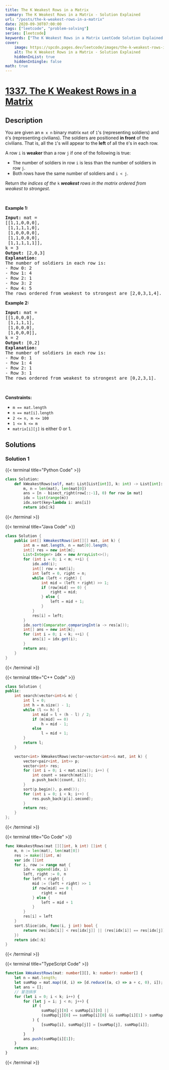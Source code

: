 ```yaml
---
title: The K Weakest Rows in a Matrix
summary: The K Weakest Rows in a Matrix - Solution Explained
url: "/posts/the-k-weakest-rows-in-a-matrix"
date: 2020-09-30T07:00:00
tags: ["leetcode", "problem-solving"]
series: [leetcode]
keywords: ["The K Weakest Rows in a Matrix LeetCode Solution Explained in all languages", "1337", "leetcode question 1337", "The K Weakest Rows in a Matrix", "LeetCode", "leetcode solution in Python3 C++ Java Go PHP Ruby Swift TypeScript Rust C# JavaScript C", "GeeksforGeeks", "InterviewBit", "Coding Ninjas", "HackerRank", "HackerEarth", "CodeChef", "TopCoder", "AlgoExpert", "freeCodeCamp", "Codeforces", "GitHub", "AtCoder", "Samir Paul"]
cover:
    image: https://spcdn.pages.dev/leetcode/images/the-k-weakest-rows-in-a-matrix.webp
    alt: The K Weakest Rows in a Matrix - Solution Explained
    hiddenInList: true
    hiddenInSingle: false
math: true
---
```



# [1337. The K Weakest Rows in a Matrix](https://leetcode.com/problems/the-k-weakest-rows-in-a-matrix)


## Description

<p>You are given an <code>m x n</code> binary matrix <code>mat</code> of <code>1</code>&#39;s (representing soldiers) and <code>0</code>&#39;s (representing civilians). The soldiers are positioned <strong>in front</strong> of the civilians. That is, all the <code>1</code>&#39;s will appear to the <strong>left</strong> of all the <code>0</code>&#39;s in each row.</p>

<p>A row <code>i</code> is <strong>weaker</strong> than a row <code>j</code> if one of the following is true:</p>

<ul>
	<li>The number of soldiers in row <code>i</code> is less than the number of soldiers in row <code>j</code>.</li>
	<li>Both rows have the same number of soldiers and <code>i &lt; j</code>.</li>
</ul>

<p>Return <em>the indices of the </em><code>k</code><em> <strong>weakest</strong> rows in the matrix ordered from weakest to strongest</em>.</p>

<p>&nbsp;</p>
<p><strong class="example">Example 1:</strong></p>

<pre>
<strong>Input:</strong> mat = 
[[1,1,0,0,0],
 [1,1,1,1,0],
 [1,0,0,0,0],
 [1,1,0,0,0],
 [1,1,1,1,1]], 
k = 3
<strong>Output:</strong> [2,0,3]
<strong>Explanation:</strong> 
The number of soldiers in each row is: 
- Row 0: 2 
- Row 1: 4 
- Row 2: 1 
- Row 3: 2 
- Row 4: 5 
The rows ordered from weakest to strongest are [2,0,3,1,4].
</pre>

<p><strong class="example">Example 2:</strong></p>

<pre>
<strong>Input:</strong> mat = 
[[1,0,0,0],
 [1,1,1,1],
 [1,0,0,0],
 [1,0,0,0]], 
k = 2
<strong>Output:</strong> [0,2]
<strong>Explanation:</strong> 
The number of soldiers in each row is: 
- Row 0: 1 
- Row 1: 4 
- Row 2: 1 
- Row 3: 1 
The rows ordered from weakest to strongest are [0,2,3,1].
</pre>

<p>&nbsp;</p>
<p><strong>Constraints:</strong></p>

<ul>
	<li><code>m == mat.length</code></li>
	<li><code>n == mat[i].length</code></li>
	<li><code>2 &lt;= n, m &lt;= 100</code></li>
	<li><code>1 &lt;= k &lt;= m</code></li>
	<li><code>matrix[i][j]</code> is either 0 or 1.</li>
</ul>

## Solutions

### Solution 1

<!-- tabs:start -->

{{< terminal title="Python Code" >}}
```python
class Solution:
    def kWeakestRows(self, mat: List[List[int]], k: int) -> List[int]:
        m, n = len(mat), len(mat[0])
        ans = [n - bisect_right(row[::-1], 0) for row in mat]
        idx = list(range(m))
        idx.sort(key=lambda i: ans[i])
        return idx[:k]
```
{{< /terminal >}}

{{< terminal title="Java Code" >}}
```java
class Solution {
    public int[] kWeakestRows(int[][] mat, int k) {
        int m = mat.length, n = mat[0].length;
        int[] res = new int[m];
        List<Integer> idx = new ArrayList<>();
        for (int i = 0; i < m; ++i) {
            idx.add(i);
            int[] row = mat[i];
            int left = 0, right = n;
            while (left < right) {
                int mid = (left + right) >> 1;
                if (row[mid] == 0) {
                    right = mid;
                } else {
                    left = mid + 1;
                }
            }
            res[i] = left;
        }
        idx.sort(Comparator.comparingInt(a -> res[a]));
        int[] ans = new int[k];
        for (int i = 0; i < k; ++i) {
            ans[i] = idx.get(i);
        }
        return ans;
    }
}
```
{{< /terminal >}}

{{< terminal title="C++ Code" >}}
```cpp
class Solution {
public:
    int search(vector<int>& m) {
        int l = 0;
        int h = m.size() - 1;
        while (l <= h) {
            int mid = l + (h - l) / 2;
            if (m[mid] == 0)
                h = mid - 1;
            else
                l = mid + 1;
        }
        return l;
    }

    vector<int> kWeakestRows(vector<vector<int>>& mat, int k) {
        vector<pair<int, int>> p;
        vector<int> res;
        for (int i = 0; i < mat.size(); i++) {
            int count = search(mat[i]);
            p.push_back({count, i});
        }
        sort(p.begin(), p.end());
        for (int i = 0; i < k; i++) {
            res.push_back(p[i].second);
        }
        return res;
    }
};
```
{{< /terminal >}}

{{< terminal title="Go Code" >}}
```go
func kWeakestRows(mat [][]int, k int) []int {
	m, n := len(mat), len(mat[0])
	res := make([]int, m)
	var idx []int
	for i, row := range mat {
		idx = append(idx, i)
		left, right := 0, n
		for left < right {
			mid := (left + right) >> 1
			if row[mid] == 0 {
				right = mid
			} else {
				left = mid + 1
			}
		}
		res[i] = left
	}
	sort.Slice(idx, func(i, j int) bool {
		return res[idx[i]] < res[idx[j]] || (res[idx[i]] == res[idx[j]] && idx[i] < idx[j])
	})
	return idx[:k]
}
```
{{< /terminal >}}

{{< terminal title="TypeScript Code" >}}
```ts
function kWeakestRows(mat: number[][], k: number): number[] {
    let n = mat.length;
    let sumMap = mat.map((d, i) => [d.reduce((a, c) => a + c, 0), i]);
    let ans = [];
    // 冒泡排序
    for (let i = 0; i < k; i++) {
        for (let j = i; j < n; j++) {
            if (
                sumMap[j][0] < sumMap[i][0] ||
                (sumMap[j][0] == sumMap[i][0] && sumMap[i][1] > sumMap[j][1])
            ) {
                [sumMap[i], sumMap[j]] = [sumMap[j], sumMap[i]];
            }
        }
        ans.push(sumMap[i][1]);
    }
    return ans;
}
```
{{< /terminal >}}

<!-- tabs:end -->

<!-- end -->
